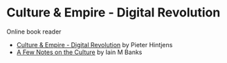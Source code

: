 # Culture & Empire - Digital Revolution

Online book reader

* [Culture & Empire - Digital Revolution](http://cultureandempire.com/index.html) by Pieter Hintjens
* [A Few Notes on the Culture](http://cultureandempire.com/culture.html) by Iain M Banks
